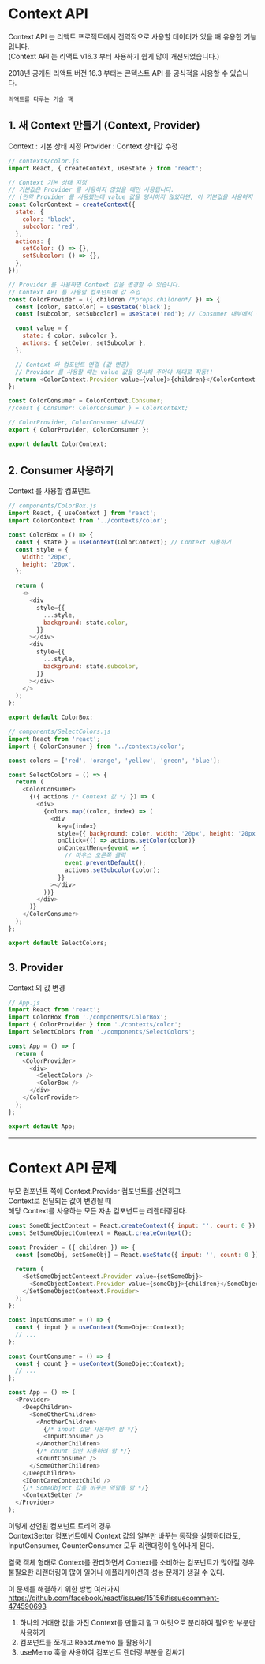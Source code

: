 # Context API

Context API 는 리액트 프로젝트에서 전역적으로 사용할 데이터가 있을 때 유용한 기능입니다.  
(Context API 는 리액트 v16.3 부터 사용하기 쉽게 많이 개선되었습니다.)

2018년 공개된 리액트 버전 16.3 부터는 콘텍스트 API 를 공식적을 사용할 수 있습니다.

`리액트를 다루는 기술 책`

## 1. 새 Context 만들기 (Context, Provider)

Context : 기본 상태 지정
Provider : Context 상태값 수정

```javascript
// contexts/color.js
import React, { createContext, useState } from 'react';

// Context 기본 상태 지정
// 기본값은 Provider 를 사용하지 않았을 때만 사용됩니다.
// (만약 Provider 를 사용했는데 value 값을 명시하지 않았다면, 이 기본값을 사용하지 않기 떄문에 오류가 발생합니다.)
const ColorContext = createContext({
  state: {
    color: 'block',
    subcolor: 'red',
  },
  actions: {
    setColor: () => {},
    setSubcolor: () => {},
  },
});

// Provider 를 사용하면 Context 값을 변경할 수 있습니다.
// Context API 를 사용할 컴포넌트에 값 주입
const ColorProvider = ({ children /*props.children*/ }) => {
  const [color, setColor] = useState('black');
  const [subcolor, setSubcolor] = useState('red'); // Consumer 내부에서 상태 변경이 가능하도록 합니다.

  const value = {
    state: { color, subcolor },
    actions: { setColor, setSubcolor },
  };

  // Context 와 컴포넌트 연결 (값 변경)
  // Provider 를 사용할 떄는 value 값을 명시해 주어야 제대로 작동!!
  return <ColorContext.Provider value={value}>{children}</ColorContext.Provider>;
};

const ColorConsumer = ColorContext.Consumer;
//const { Consumer: ColorConsumer } = ColorContext;

// ColorProvider, ColorConsumer 내보내기
export { ColorProvider, ColorConsumer };

export default ColorContext;
```

## 2. Consumer 사용하기

Context 를 사용할 컴포넌트

```javascript
// components/ColorBox.js
import React, { useContext } from 'react';
import ColorContext from '../contexts/color';

const ColorBox = () => {
  const { state } = useContext(ColorContext); // Context 사용하기
  const style = {
    width: '20px',
    height: '20px',
  };

  return (
    <>
      <div
        style={{
          ...style,
          background: state.color,
        }}
      ></div>
      <div
        style={{
          ...style,
          background: state.subcolor,
        }}
      ></div>
    </>
  );
};

export default ColorBox;
```

```javascript
// components/SelectColors.js
import React from 'react';
import { ColorConsumer } from '../contexts/color';

const colors = ['red', 'orange', 'yellow', 'green', 'blue'];

const SelectColors = () => {
  return (
    <ColorConsumer>
      {({ actions /* Context 값 */ }) => (
        <div>
          {colors.map((color, index) => (
            <div
              key={index}
              style={{ background: color, width: '20px', height: '20px' }}
              onClick={() => actions.setColor(color)}
              onContextMenu={event => {
                // 마우스 오른쪽 클릭
                event.preventDefault();
                actions.setSubcolor(color);
              }}
            ></div>
          ))}
        </div>
      )}
    </ColorConsumer>
  );
};

export default SelectColors;
```

## 3. Provider

Context 의 값 변경

```javascript
// App.js
import React from 'react';
import ColorBox from './components/ColorBox';
import { ColorProvider } from './contexts/color';
import SelectColors from './components/SelectColors';

const App = () => {
  return (
    <ColorProvider>
      <div>
        <SelectColors />
        <ColorBox />
      </div>
    </ColorProvider>
  );
};

export default App;
```

---

# Context API 문제

부모 컴포넌트 쪽에 Context.Provider 컴포넌트를 선언하고  
Context로 전달되는 값이 변경될 때  
해당 Context를 사용하는 모든 자손 컴포넌트는 리랜더링된다.

```javascript
const SomeObjectContext = React.createContext({ input: '', count: 0 });
const SetSomeObjectConteext = React.createContext();

const Provider = ({ children }) => {
  const [someObj, setSomeObj] = React.useState({ input: '', count: 0 });

  return (
    <SetSomeObjectConteext.Provider value={setSomeObj}>
      <SomeObjectContext.Provider value={someObj}>{children}</SomeObjectContext.Provider>
    </SetSomeObjectConteext.Provider>
  );
};
```

```javascript
const InputConsumer = () => {
  const { input } = useContext(SomeObjectContext);
  // ...
};

const CountConsumer = () => {
  const { count } = useContext(SomeObjectContext);
  // ...
};

const App = () => (
  <Provider>
    <DeepChildren>
      <SomeOtherChildren>
        <AnotherChildren>
          {/* input 값만 사용하려 함 */}
          <InputConsumer />
        </AnotherChildren>
        {/* count 값만 사용하려 함 */}
        <CountConsumer />
      </SomeOtherChildren>
    </DeepChildren>
    <IDontCareContextChild />
    {/* SomeObject 값을 비꾸는 역할을 함 */}
    <ContextSetter />
  </Provider>
);
```

이렇게 선언된 컴포넌트 트리의 경우  
ContextSetter 컴포넌트에서 Context 값의 일부만 바꾸는 동작을 실행하더라도,  
InputConsumer, CounterConsumer 모두 리랜더링이 일어나게 된다.

결국 객체 형태로 Context를 관리하면서 Context를 소비하는 컴포넌트가 많아질 경우 불필요한 리랜더링이 많이 일어나 애플리케이션의 성능 문제가 생길 수 있다.

이 문제를 해결하기 위한 방법 여러가지  
https://github.com/facebook/react/issues/15156#issuecomment-474590693

1. 하나의 거대한 값을 가진 Context를 만들지 말고 여럿으로 분리하여 필요한 부분만 사용하기
2. 컴포넌트를 쪼개고 React.memo 를 활용하기
3. useMemo 훅을 사용하여 컴포넌트 랜더링 부분을 감싸기

